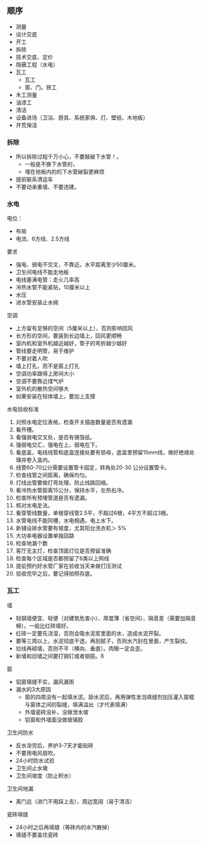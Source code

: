 
## 顺序

- 测量
- 设计交底
- 开工
- 拆除
- 技术交底、定价
- 隐蔽工程（水电）
- 瓦工
    - 瓦工
    - 窗、门。铁工
- 木工测量
- 油漆工
- 清洁
- 设备进场（卫浴、厨具、系统家俱、灯、壁纸、木地板）
- 开荒保洁


### 拆除

- 所以拆除过程千万小心，不要敲破下水管！。
    - 一般是不换下水管的，
    - 埋在地板内的的下水管破裂更麻烦
- 提前联系清运车
- 不要动承重墙、不要违建。


### 水电

电位：
- 布局
- 电流、6方线、2.5方线

要求
- 强电、弱电不交叉，不靠近。水平距离至少50厘米。
- 卫生间电线不能走地板
- 电线塞满电管：走火几率高
- 冷热水管不能紧贴，10厘米以上
- 水压
- 进水管安装止水阀


空调
- 上方留有足够的空间（5厘米以上），否则影响回风
- 长方形的空间，要装到长边墙上，回风更顺畅
- 室内机和室外机越近越好，管子的弯折越少越好
- 管线要走明管，易于维护
- 不要对着人吹
- 墙上打孔，而不是窗上打孔
- 空调功率跟得上房间大小
- 空调不要靠近煤气炉
- 室外机的散热空间够大
- 如果安装在轻体墙上，要加上支撑



水电验收标准
1. 对照水电定位表格，检查开关插座数量是否有遗漏
2. 看开槽。
3. 看强弱电交叉处，是否有锡箔纸。
4. 强弱电交汇，强电在上，弱电在下。
5. 看底盒，电线线管和底盒连接处要有锁母，底盒里预留15mm线，做好绝缘处理并卷入盒内。
6. 线管60-70公分需要设置管卡固定，转角处20-30
公分设置管卡。
7. 检查线管之间距离，确保均匀。
8. 灯线出管要做打弯处理，防止线路回缩。
9. 看冷热水管距离15公分，保持水平，左热右冷。
10. 检查所有预埋管道是否有遗漏。
11. 核对水电走法。
12. 看穿管线数量，单根穿线管2.5平，不超过6根，4平方不超过3根。
13. 水管电线不能同槽，水电相遇，电上水下。
14. 新铺设排水管要有坡度，尤其阳台洗衣机＞ 5%
15. 大功率电器设置单独回路
16. 检查地漏个数
17. 客厅无主灯，检查顶面灯位是否预留准确
18. 检查每个区域是否都预留了6类以上网线
19. 提前预约好水管厂家在验收当天来做打压测试
20. 验收完毕之后，要记得拍照存底。



### 瓦工


墙
- 轻钢墙便宜、轻便（对建筑危害小）、厚度薄（省空间）、隔音差（需要加隔音棉）。一般比红砖墙好。
- 红砖一定要先浇湿，否则会吸水泥浆里面的水，造成水泥开裂。
- 要等三周以上，水泥彻底干透，再刮腻子，否则水汽封在里面，产生裂纹。
- 拉线再砌墙，否则不平（横向、垂直）。肉眼一定会歪。
- 新墙和旧墙之间要打钢钉或者钢筋。ß


窗
- 铝窗填缝不实，漏风漏雨
- 漏水的3大原因
    - 窗的四周没有一起填水泥。舔水泥后，再用弹性发泡填缝剂加压灌入窗框与窗体之间的裂缝，填满溢出（才代表填满）
    - 外墙瓷砖没补，没做泄水坡
    - 铝窗和外墙面没做玻璃胶

卫生间防水
- 反水涂完后，养护3-7天才能贴砖
- 不要用电风扇吹。
- 24小时防水试验
- 卫生间止水墩
- 卫生间坡度（防止积水）

卫生间地漏
- 离门远（进门不用踩上去），周边宽阔（易于清洁）


瓷砖填缝
- 24小时之后再填缝（等砖内的水汽散掉）
- 填缝不要盖住瓷砖
